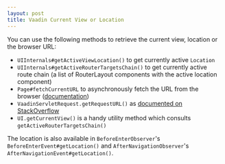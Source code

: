```yaml
---
layout: post
title: Vaadin Current View or Location
---
```


You can use the following methods to retrieve the current view, location or the browser URL:

* `UIInternals#getActiveViewLocation()` to get currently active `Location`
* `UIInternals#getActiveRouterTargetsChain()` to get currently active route chain
  (a list of RouterLayout components with the active location component)
* `Page#fetchCurrentURL` to asynchronously fetch the URL from the browser ([documentation](https://vaadin.com/docs/latest/advanced/browser-access#getting-the-window-location-url))
* `VaadinServletRequest.getRequestURL()` as [documented on StackOverflow](https://stackoverflow.com/a/54556001/377320)
* `UI.getCurrentView()` is a handy utility method which consults `getActiveRouterTargetsChain()`

The location is also available in `BeforeEnterObserver`'s `BeforeEnterEvent#getLocation()`
and `AfterNavigationObserver`'s `AfterNavigationEvent#getLocation()`.
